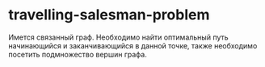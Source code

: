 # travelling-salesman-problem
Имется связанный граф. Необходимо найти оптимальный путь начинающийся и заканчивающийся в данной точке, также необходимо посетить подмножество вершин графа.
